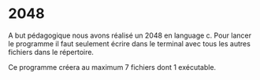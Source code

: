 # 2048

A but pédagogique nous avons réalisé un 2048 en language c.
Pour lancer le programme il faut seulement écrire dans le terminal avec tous les autres fichiers dans le répertoire.

Ce programme créera au maximum 7 fichiers dont 1 exécutable.
